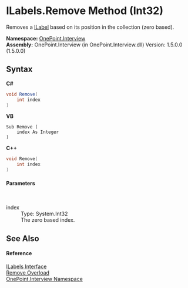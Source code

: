 # ILabels.Remove Method (Int32)
 

Removes a <a href="T_OnePoint_Interview_ILabel">ILabel</a> based on its position in the collection (zero based).

**Namespace:**&nbsp;<a href="N_OnePoint_Interview">OnePoint.Interview</a><br />**Assembly:**&nbsp;OnePoint.Interview (in OnePoint.Interview.dll) Version: 1.5.0.0 (1.5.0.0)

## Syntax

**C#**<br />
``` C#
void Remove(
	int index
)
```

**VB**<br />
``` VB
Sub Remove ( 
	index As Integer
)
```

**C++**<br />
``` C++
void Remove(
	int index
)
```


#### Parameters
&nbsp;<dl><dt>index</dt><dd>Type: System.Int32<br />The zero based index.</dd></dl>

## See Also


#### Reference
<a href="T_OnePoint_Interview_ILabels">ILabels Interface</a><br /><a href="Overload_OnePoint_Interview_ILabels_Remove">Remove Overload</a><br /><a href="N_OnePoint_Interview">OnePoint.Interview Namespace</a><br />